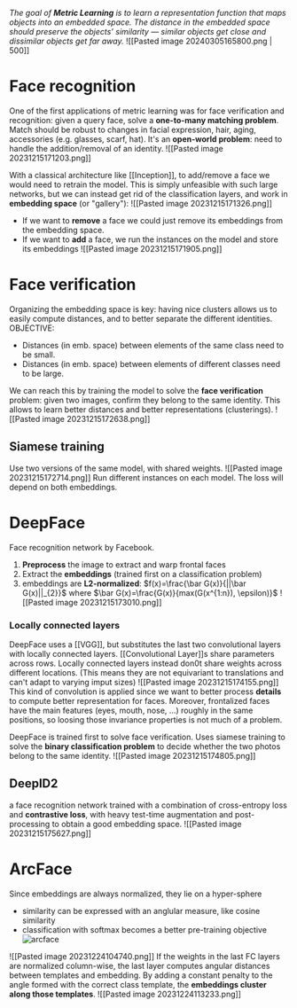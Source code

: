 _The goal of **Metric Learning** is to learn a representation function that maps objects into an embedded space. The distance in the embedded space should preserve the objects’ similarity — similar objects get close and dissimilar objects get far away._
![[Pasted image 20240305165800.png | 500]]
# Face recognition
One of the first applications of metric learning was for face verification and recognition:
given a query face, solve a **one-to-many matching problem**.
Match should be robust to changes in facial expression, hair, aging, accessories (e.g. glasses, scarf, hat).
It's an **open-world problem**: need to handle the addition/removal of an identity.
![[Pasted image 20231215171203.png]]

With a classical architecture like [[Inception]], to add/remove a face we would need to retrain the model.
This is simply unfeasible with such large networks, but we can instead get rid of the classification layers, and work in **embedding space** (or "gallery"):
![[Pasted image 20231215171326.png]]
- If we want to **remove** a face we could just remove its embeddings from the embedding space. 
- If we want to **add** a face, we run the instances on the model and store its embeddings 
![[Pasted image 20231215171905.png]]

# Face verification
Organizing the embedding space is key: having nice clusters allows us to easily compute distances, and to better separate the different identities.
OBJECTIVE: 
- Distances (in emb. space) between elements of the same class need to be small.
- Distances (in emb. space)  between elements of different classes need to be large.

We can reach this by training the model to solve the **face verification** problem:
given two images, confirm they belong to the same identity.
This allows to learn better distances and better representations (clusterings).
![[Pasted image 20231215172638.png]]
## Siamese training
Use two versions of the same model, with shared weights. 
![[Pasted image 20231215172714.png]]
Run different instances on each model. The loss will depend on both embeddings.

# DeepFace
Face recognition network by Facebook.
1. **Preprocess** the image to extract and warp frontal faces
2. Extract the **embeddings** (trained first on a classification problem)
3. embeddings are **L2-normalized**: $f(x)=\frac{\bar G(x)}{||\bar G(x)||_{2}}$ where $\bar G(x)=\frac{G(x)}{max(G(x^{1:n}), \epsilon)}$ 
![[Pasted image 20231215173010.png]]
### Locally connected layers
DeepFace uses a [[VGG]], but substitutes the last two convolutional layers with locally connected layers.
[[Convolutional Layer]]s share parameters across rows.
Locally connected layers instead don0t share weights across different locations.
(This means they are not equivariant to translations and can't adapt to varying imput sizes)
![[Pasted image 20231215174155.png]]
This kind of convolution is applied since we want to better process **details** to compute better representation for faces.
Moreover, frontalized faces have the main features (eyes, mouth, nose, ...) roughly in the same positions, so loosing those invariance properties is not much of a problem.

DeepFace is trained first to solve face verification. Uses siamese training to solve the **binary classification problem** to decide whether the two photos belong to the same identity. 
![[Pasted image 20231215174805.png]]

## DeepID2
a face recognition network trained with a combination of cross-entropy loss and **contrastive loss**, with heavy test-time augmentation and post-processing to obtain a good embedding space.
![[Pasted image 20231215175627.png]]

# ArcFace
Since embeddings are always normalized, they lie on a hyper-sphere
- similarity can be expressed with an anglular measure, like cosine similarity
- classification with softmax becomes a better pre-training objective
![arcface](https://www.youtube.com/watch?v=2Vc_qwkv6uE)

![[Pasted image 20231224104740.png]]
If the weights in the last FC layers are normalized column-wise, the last layer computes angular distances between templates and embedding.
By adding a constant penalty to the angle formed with the correct class template, the **embeddings cluster along those templates**.
![[Pasted image 20231224113233.png]]
